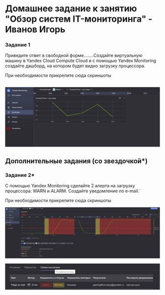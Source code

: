 # Домашнее задание к занятию "Обзор систем IT-мониторинга" - Иванов Игорь


### Задание 1

Приведите ответ в свободной форме........Создайте виртуальную машину в Yandex Cloud Compute Cloud и с помощью Yandex Monitoring создайте дашборд, на котором будет видно загрузку процессора.

При необходимости прикрепитe сюда скриншоты

![Мониторинг](https://github.com/gaming4funNel/srlb-homework-9-01-hw/blob/main/img/cpu_usage.png)
---

## Дополнительные задания (со звездочкой*)

### Задание 2*

С помощью Yandex Monitoring сделайте 2 алерта на загрузку процессора: WARN и ALARM. Создайте уведомление по e-mail.`

При необходимости прикрепитe сюда скриншоты

![Мониторинг](https://github.com/gaming4funNel/srlb-homework-9-01-hw/blob/main/img/alert.png)

![Мониторинг](https://github.com/gaming4funNel/srlb-homework-9-01-hw/blob/main/img/alert2.png)
